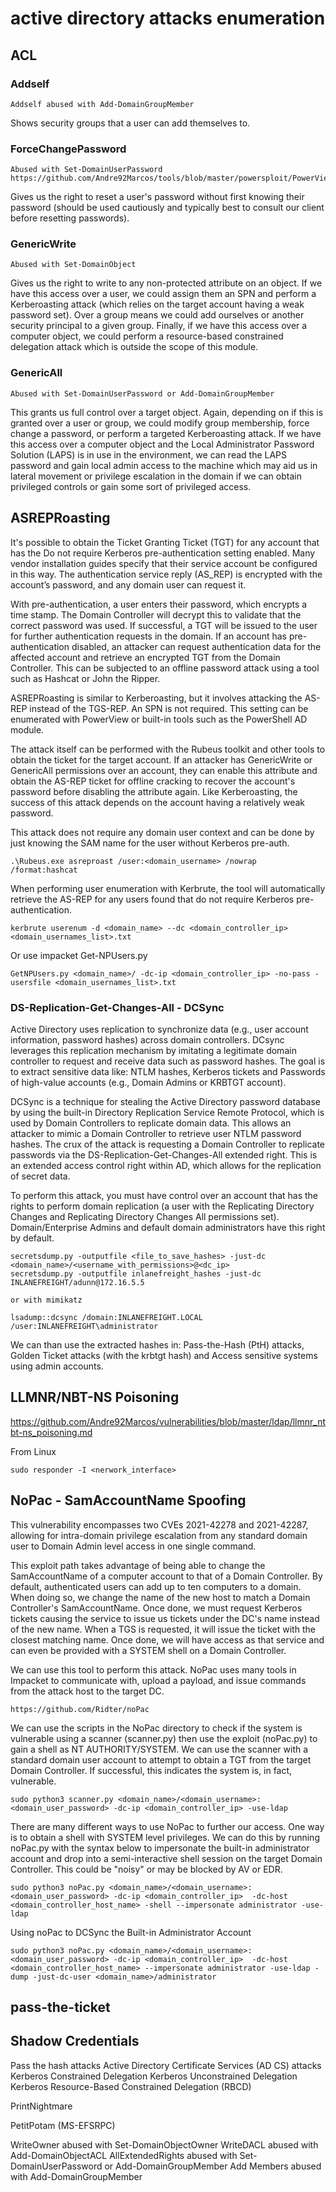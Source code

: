 # active directory attacks enumeration


## ACL

### Addself

    Addself abused with Add-DomainGroupMember

Shows security groups that a user can add themselves to.

### ForceChangePassword

    Abused with Set-DomainUserPassword
    https://github.com/Andre92Marcos/tools/blob/master/powersploit/PowerView.md#functions

Gives us the right to reset a user's password without first knowing their password (should be used cautiously and typically best to consult our client before resetting passwords).

### GenericWrite

    Abused with Set-DomainObject

Gives us the right to write to any non-protected attribute on an object. If we have this access over a user, we could assign them an SPN and perform a Kerberoasting attack (which relies on the target account having a weak password set). Over a group means we could add ourselves or another security principal to a given group. Finally, if we have this access over a computer object, we could perform a resource-based constrained delegation attack which is outside the scope of this module.


### GenericAll

    Abused with Set-DomainUserPassword or Add-DomainGroupMember

This grants us full control over a target object. Again, depending on if this is granted over a user or group, we could modify group membership, force change a password, or perform a targeted Kerberoasting attack. If we have this access over a computer object and the Local Administrator Password Solution (LAPS) is in use in the environment, we can read the LAPS password and gain local admin access to the machine which may aid us in lateral movement or privilege escalation in the domain if we can obtain privileged controls or gain some sort of privileged access.



## ASREPRoasting

It's possible to obtain the Ticket Granting Ticket (TGT) for any account that has the Do not require Kerberos pre-authentication setting enabled. Many vendor installation guides specify that their service account be configured in this way. The authentication service reply (AS_REP) is encrypted with the account’s password, and any domain user can request it.

With pre-authentication, a user enters their password, which encrypts a time stamp. The Domain Controller will decrypt this to validate that the correct password was used. If successful, a TGT will be issued to the user for further authentication requests in the domain. If an account has pre-authentication disabled, an attacker can request authentication data for the affected account and retrieve an encrypted TGT from the Domain Controller. This can be subjected to an offline password attack using a tool such as Hashcat or John the Ripper.

ASREPRoasting is similar to Kerberoasting, but it involves attacking the AS-REP instead of the TGS-REP. An SPN is not required. This setting can be enumerated with PowerView or built-in tools such as the PowerShell AD module.

The attack itself can be performed with the Rubeus toolkit and other tools to obtain the ticket for the target account. If an attacker has GenericWrite or GenericAll permissions over an account, they can enable this attribute and obtain the AS-REP ticket for offline cracking to recover the account's password before disabling the attribute again. Like Kerberoasting, the success of this attack depends on the account having a relatively weak password.

This attack does not require any domain user context and can be done by just knowing the SAM name for the user without Kerberos pre-auth.


    .\Rubeus.exe asreproast /user:<domain_username> /nowrap /format:hashcat

When performing user enumeration with Kerbrute, the tool will automatically retrieve the AS-REP for any users found that do not require Kerberos pre-authentication.

    kerbrute userenum -d <domain_name> --dc <domain_controller_ip> <domain_usernames_list>.txt

Or use impacket Get-NPUsers.py

    GetNPUsers.py <domain_name>/ -dc-ip <domain_controller_ip> -no-pass -usersfile <domain_usernames_list>.txt


### DS-Replication-Get-Changes-All - DCSync

Active Directory uses replication to synchronize data (e.g., user account information, password hashes) across domain controllers. DCsync leverages this replication mechanism by imitating a legitimate domain controller to request and receive data such as password hashes. The goal is to extract sensitive data like: NTLM hashes, Kerberos tickets and Passwords of high-value accounts (e.g., Domain Admins or KRBTGT account).


DCSync is a technique for stealing the Active Directory password database by using the built-in Directory Replication Service Remote Protocol, which is used by Domain Controllers to replicate domain data. This allows an attacker to mimic a Domain Controller to retrieve user NTLM password hashes. The crux of the attack is requesting a Domain Controller to replicate passwords via the DS-Replication-Get-Changes-All extended right. This is an extended access control right within AD, which allows for the replication of secret data.

To perform this attack, you must have control over an account that has the rights to perform domain replication (a user with the Replicating Directory Changes and Replicating Directory Changes All permissions set). Domain/Enterprise Admins and default domain administrators have this right by default.

    secretsdump.py -outputfile <file_to_save_hashes> -just-dc <domain_name>/<username_with_permissions>@<dc_ip>
    secretsdump.py -outputfile inlanefreight_hashes -just-dc INLANEFREIGHT/adunn@172.16.5.5

    or with mimikatz

    lsadump::dcsync /domain:INLANEFREIGHT.LOCAL /user:INLANEFREIGHT\administrator

We can than use the extracted hashes in: Pass-the-Hash (PtH) attacks, Golden Ticket attacks (with the krbtgt hash) and Access sensitive systems using admin accounts.




## LLMNR/NBT-NS Poisoning

https://github.com/Andre92Marcos/vulnerabilities/blob/master/ldap/llmnr_ntbt-ns_poisoning.md

From Linux

    sudo responder -I <nerwork_interface>


## NoPac - SamAccountName Spoofing

This vulnerability encompasses two CVEs 2021-42278 and 2021-42287, allowing for intra-domain privilege escalation from any standard domain user to Domain Admin level access in one single command.

This exploit path takes advantage of being able to change the SamAccountName of a computer account to that of a Domain Controller. By default, authenticated users can add up to ten computers to a domain. When doing so, we change the name of the new host to match a Domain Controller's SamAccountName. Once done, we must request Kerberos tickets causing the service to issue us tickets under the DC's name instead of the new name. When a TGS is requested, it will issue the ticket with the closest matching name. Once done, we will have access as that service and can even be provided with a SYSTEM shell on a Domain Controller.

We can use this tool to perform this attack. NoPac uses many tools in Impacket to communicate with, upload a payload, and issue commands from the attack host to the target DC.

    https://github.com/Ridter/noPac

We can use the scripts in the NoPac directory to check if the system is vulnerable using a scanner (scanner.py) then use the exploit (noPac.py) to gain a shell as NT AUTHORITY/SYSTEM. We can use the scanner with a standard domain user account to attempt to obtain a TGT from the target Domain Controller. If successful, this indicates the system is, in fact, vulnerable.

    sudo python3 scanner.py <domain_name>/<domain_username>:<domain_user_password> -dc-ip <domain_controller_ip> -use-ldap

There are many different ways to use NoPac to further our access. One way is to obtain a shell with SYSTEM level privileges. We can do this by running noPac.py with the syntax below to impersonate the built-in administrator account and drop into a semi-interactive shell session on the target Domain Controller. This could be "noisy" or may be blocked by AV or EDR.

    sudo python3 noPac.py <domain_name>/<domain_username>:<domain_user_password> -dc-ip <domain_controller_ip>  -dc-host <domain_controller_host_name> -shell --impersonate administrator -use-ldap

Using noPac to DCSync the Built-in Administrator Account

    sudo python3 noPac.py <domain_name>/<domain_username>:<domain_user_password> -dc-ip <domain_controller_ip>  -dc-host <domain_controller_host_name> --impersonate administrator -use-ldap -dump -just-dc-user <domain_name>/administrator


## pass-the-ticket


## Shadow Credentials



Pass the hash attacks
Active Directory Certificate Services (AD CS) attacks
Kerberos Constrained Delegation
Kerberos Unconstrained Delegation
Kerberos Resource-Based Constrained Delegation (RBCD)

PrintNightmare

PetitPotam (MS-EFSRPC)

WriteOwner abused with Set-DomainObjectOwner
WriteDACL abused with Add-DomainObjectACL
AllExtendedRights abused with Set-DomainUserPassword or Add-DomainGroupMember
Add Members abused with Add-DomainGroupMember